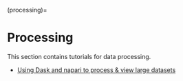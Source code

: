 (processing)=
# Processing

This section contains tutorials for data processing.

* [Using Dask and napari to process & view large datasets](dask)
